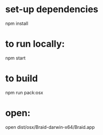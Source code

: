 # set-up dependencies

npm install

# to run locally:

npm start

# to build

npm run pack:osx

# open:

open dist/osx/Braid-darwin-x64/Braid.app
